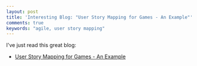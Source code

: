 ```yaml
---
layout: post
title: 'Interesting Blog: "User Story Mapping for Games - An Example"'
comments: true
keywords: "agile, user story mapping"
---
```


I've just read this great blog:

- [User Story Mapping for Games - An Example](http://blog.agilegamedevelopment.com/2016/04/user-story-mapping-for-games-example.html)


